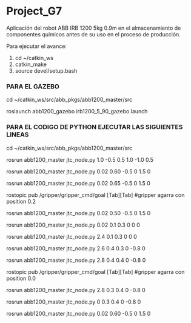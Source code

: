 # Project_G7
Aplicación del robot ABB IRB 1200 5kg 0.9m en el almacenamiento de componentes químicos antes de su uso en el proceso de producción.

Para ejecutar el avance:
1. cd ~/catkin_ws
2. catkin_make
3. source devel/setup.bash

### PARA EL GAZEBO

cd ~/catkin_ws/src/abb_pkgs/abb1200_master/src

roslaunch abb1200_gazebo irb1200_5_90_gazebo.launch

### PARA EL CODIGO DE PYTHON EJECUTAR LAS SIGUIENTES LINEAS

cd ~/catkin_ws/src/abb_pkgs/abb1200_master/src

rosrun abb1200_master jtc_node.py 1.0 -0.5 0.5 1.0 -1.0 0.5

rosrun abb1200_master jtc_node.py 0.02 0.60 -0.5 0 1.5 0

rosrun abb1200_master jtc_node.py 0.02 0.65 -0.5 0 1.5 0

rostopic pub /gripper/gripper_cmd/goal [Tab][Tab] #gripper agarra con position 0.2

rosrun abb1200_master jtc_node.py 0.02 0.50 -0.5 0 1.5 0

rosrun abb1200_master jtc_node.py 0.02 0.1 0.3 0 0 0

rosrun abb1200_master jtc_node.py 2.4 0.1 0.3 0 0 0

rosrun abb1200_master jtc_node.py 2.6 0.4 0.3 0 -0.8 0

rosrun abb1200_master jtc_node.py 2.8 0.4 0.4 0 -0.8 0

rostopic pub /gripper/gripper_cmd/goal [Tab][Tab] #gripper agarra con position 0.0

rosrun abb1200_master jtc_node.py 2.8 0.3 0.4 0 -0.8 0

rosrun abb1200_master jtc_node.py 0 0.3 0.4 0 -0.8 0

rosrun abb1200_master jtc_node.py 0.02 0.60 -0.5 0 1.5 0

